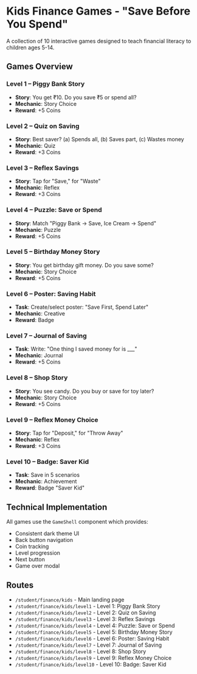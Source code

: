 # Kids Finance Games - "Save Before You Spend"

A collection of 10 interactive games designed to teach financial literacy to children ages 5-14.

## Games Overview

### Level 1 – Piggy Bank Story
- **Story**: You get ₹10. Do you save ₹5 or spend all?
- **Mechanic**: Story Choice
- **Reward**: +5 Coins

### Level 2 – Quiz on Saving
- **Story**: Best saver? (a) Spends all, (b) Saves part, (c) Wastes money
- **Mechanic**: Quiz
- **Reward**: +3 Coins

### Level 3 – Reflex Savings
- **Story**: Tap for "Save," for "Waste"
- **Mechanic**: Reflex
- **Reward**: +3 Coins

### Level 4 – Puzzle: Save or Spend
- **Story**: Match "Piggy Bank → Save, Ice Cream → Spend"
- **Mechanic**: Puzzle
- **Reward**: +5 Coins

### Level 5 – Birthday Money Story
- **Story**: You get birthday gift money. Do you save some?
- **Mechanic**: Story Choice
- **Reward**: +5 Coins

### Level 6 – Poster: Saving Habit
- **Task**: Create/select poster: "Save First, Spend Later"
- **Mechanic**: Creative
- **Reward**: Badge

### Level 7 – Journal of Saving
- **Task**: Write: "One thing I saved money for is ___"
- **Mechanic**: Journal
- **Reward**: +5 Coins

### Level 8 – Shop Story
- **Story**: You see candy. Do you buy or save for toy later?
- **Mechanic**: Story Choice
- **Reward**: +5 Coins

### Level 9 – Reflex Money Choice
- **Story**: Tap for "Deposit," for "Throw Away"
- **Mechanic**: Reflex
- **Reward**: +3 Coins

### Level 10 – Badge: Saver Kid
- **Task**: Save in 5 scenarios
- **Mechanic**: Achievement
- **Reward**: Badge "Saver Kid"

## Technical Implementation

All games use the `GameShell` component which provides:
- Consistent dark theme UI
- Back button navigation
- Coin tracking
- Level progression
- Next button
- Game over modal

## Routes

- `/student/finance/kids` - Main landing page
- `/student/finance/kids/level1` - Level 1: Piggy Bank Story
- `/student/finance/kids/level2` - Level 2: Quiz on Saving
- `/student/finance/kids/level3` - Level 3: Reflex Savings
- `/student/finance/kids/level4` - Level 4: Puzzle: Save or Spend
- `/student/finance/kids/level5` - Level 5: Birthday Money Story
- `/student/finance/kids/level6` - Level 6: Poster: Saving Habit
- `/student/finance/kids/level7` - Level 7: Journal of Saving
- `/student/finance/kids/level8` - Level 8: Shop Story
- `/student/finance/kids/level9` - Level 9: Reflex Money Choice
- `/student/finance/kids/level10` - Level 10: Badge: Saver Kid